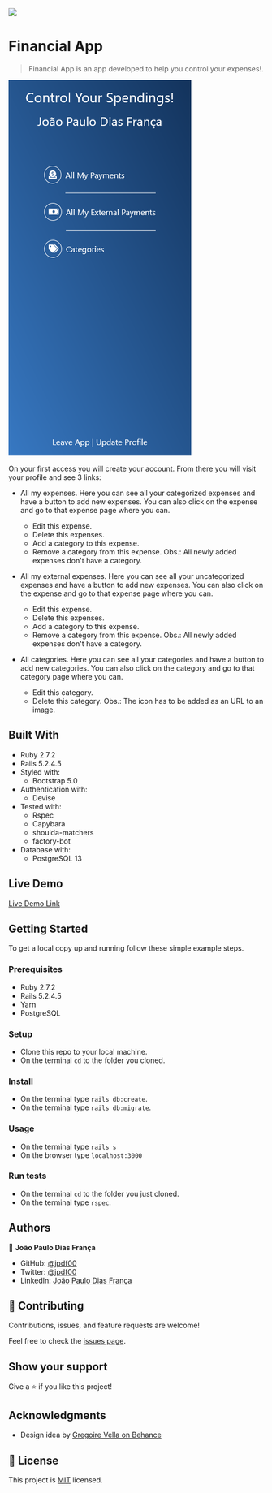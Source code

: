 ![](https://img.shields.io/badge/Microverse-blueviolet)

# Financial App

> Financial App is an app developed to help you control your expenses!.

![screenshot](./app/assets/images/app_screenshot.png)

On your first access you will create your account.
From there you will visit your profile and see 3 links:

- All my expenses.
  Here you can see all your categorized expenses and have a button to add new expenses.
  You can also click on the expense and go to that expense page where you can.
    - Edit this expense.
    - Delete this expenses.
    - Add a category to this expense.
    - Remove a category from this expense.
  Obs.: All newly added expenses don't have a category.

- All my external expenses.
  Here you can see all your uncategorized expenses and have a button to add new expenses.
  You can also click on the expense and go to that expense page where you can.
    - Edit this expense.
    - Delete this expenses.
    - Add a category to this expense.
    - Remove a category from this expense.
  Obs.: All newly added expenses don't have a category.

- All categories.
  Here you can see all your categories and have a button to add new categories.
  You can also click on the category and go to that category page where you can.
    - Edit this category.
    - Delete this category.
  Obs.: The icon has to be added as an URL to an image.


## Built With

- Ruby 2.7.2
- Rails 5.2.4.5
- Styled with:
  - Bootstrap 5.0
- Authentication with:
  - Devise
- Tested with:
  - Rspec
  - Capybara
  - shoulda-matchers
  - factory-bot
- Database with:
  - PostgreSQL 13

## Live Demo

[Live Demo Link](https://livedemo.com)


## Getting Started

To get a local copy up and running follow these simple example steps.

### Prerequisites

- Ruby 2.7.2
- Rails 5.2.4.5
- Yarn
- PostgreSQL

### Setup

- Clone this repo to your local machine.
- On the terminal `cd` to the folder you cloned.

### Install

- On the terminal type `rails db:create`.
- On the terminal type `rails db:migrate`.

### Usage

- On the terminal type `rails s`
- On the browser type `localhost:3000`

### Run tests

- On the terminal `cd` to the folder you just cloned.
- On the terminal type `rspec`.

## Authors

👤 **João Paulo Dias França**

- GitHub: [@jpdf00](https://github.com/jpdf00)
- Twitter: [@jpdf00](https://twitter.com/jpdf00)
- LinkedIn: [João Paulo Dias França](https://www.linkedin.com/in/jpdf00/)

## 🤝 Contributing

Contributions, issues, and feature requests are welcome!

Feel free to check the [issues page](https://github.com/jpdf00/financial-app/issues).

## Show your support

Give a ⭐️ if you like this project!

## Acknowledgments

- Design idea by [Gregoire Vella on Behance](https://www.behance.net/gallery/19759151/Snapscan-iOs-design-and-branding?tracking_source=)

## 📝 License

This project is [MIT](./LICENSE) licensed.
